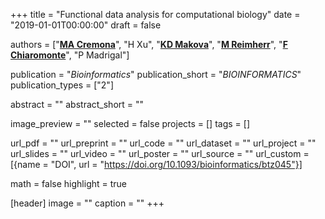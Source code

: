+++
title = "Functional data analysis for computational biology"
date = "2019-01-01T00:00:00"
draft = false

authors = ["[__MA Cremona__](https://marziacremona.com)", "H Xu", "[__KD Makova__](http://www.bx.psu.edu/makova_lab)", "[__M Reimherr__](http://personal.psu.edu/mlr36)", "[__F Chiaromonte__](https://sites.psu.edu/chiaromonte)", "P Madrigal"]

publication = "_Bioinformatics_"
publication_short = "_BIOINFORMATICS_"
publication_types = ["2"]

abstract = ""
abstract_short = ""

image_preview = ""
selected = false
projects = []
tags = []

url_pdf = ""
url_preprint = ""
url_code = ""
url_dataset = ""
url_project = ""
url_slides = ""
url_video = ""
url_poster = ""
url_source = ""
url_custom = [{name = "DOI", url = "https://doi.org/10.1093/bioinformatics/btz045"}]

math = false
highlight = true

[header]
image = ""
caption = ""
+++
